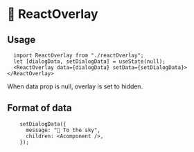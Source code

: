 # 🎋 ReactOverlay

## Usage

```
  import ReactOverlay from "./reactOverlay";
  let [dialogData, setDialogData] = useState(null);
  <ReactOverlay data={dialogData} setData={setDialogData}></ReactOverlay>
```

When data prop is null, overlay is set to hidden.

## Format of data
```
    setDialogData({
      message: "🚀 To the sky",
      children: <Acomponent />,
    });
```

